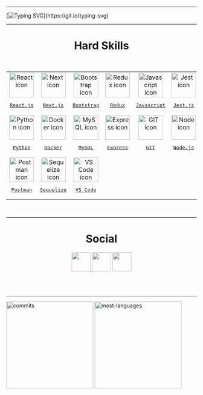 <hr />

[![Typing SVG](https://readme-typing-svg.demolab.com?font=Itim&size=50&duration=3500&pause=1000&color=58FFB5&vCenter=true&random=false&width=500&height=60&lines=Ol%C3%A1%2C+voc%C3%AA!;Eu+sou+Joatan.)](https://git.io/typing-svg)

<hr />

<h1 align="center"> Hard Skills </h1>

<br/>

<table align="center">
  <tr>
    <td align="center">
      <a href="https://pt-br.reactjs.org/">
        <img src="https://techstack-generator.vercel.app/react-icon.svg" width="65px" alt="React icon"/><br />
        <pre>React.js</pre>
      </a>
    </td>
    <td align="center">
      <a href="https://nextjs.org/">
        <img src="https://skillicons.dev/icons?i=nextjs" width="65px" alt="Next icon"/><br />
        <pre>Next.js</pre>
      </a>
    </td>
    <td align="center">
      <a href="https://getbootstrap.com/">
        <img src="https://skillicons.dev/icons?i=bootstrap" width="65px" alt="Bootstrap icon"/><br />
        <pre>Bootstrap</pre>
      </a>
    </td>
    <td align="center">
      <a href="https://redux.js.org/">
        <img src="https://techstack-generator.vercel.app/redux-icon.svg" width="65px" alt="Redux icon"/><br />
        <pre>Redux</pre>
      </a>
    </td>
    <td align="center">
      <a href="https://developer.mozilla.org/pt-BR/docs/Web/JavaScript">
        <img src="https://techstack-generator.vercel.app/js-icon.svg" width="65px" alt="Javascript icon"/><br />
        <pre>Javascript</pre>
      </a>
    </td>
    <td align="center">
      <a href="https://jestjs.io/pt-BR/">
        <img src="https://techstack-generator.vercel.app/jest-icon.svg" width="65px" alt="Jest icon"/><br />
        <pre>Jest.js</pre>
      </a>
    </td>
  </tr>
  <tr>
    <td align="center">
      <a href="https://www.python.org/">
        <img src="https://techstack-generator.vercel.app/python-icon.svg" width="65px" alt="Python icon"/><br />
        <pre>Python</pre>
      </a>
    </td>
    <td align="center">
      <a href="https://www.docker.com/">
        <img src="https://techstack-generator.vercel.app/docker-icon.svg" width="65px" alt="Docker icon"/><br />
        <pre>Docker</pre>
      </a>
    </td>
    <td align="center">
      <a href="https://www.mysql.com/">
        <img src="https://techstack-generator.vercel.app/mysql-icon.svg" width="65px" alt="MySQL icon"/><br />
        <pre>MySQL</pre>
      </a>
    </td>
    <td align="center">
      <a href="https://expressjs.com/pt-br/">
        <img src="https://skillicons.dev/icons?i=express" width="65px" alt="Express icon"/><br />
        <pre>Express</pre>
      </a>
    </td>
    <td align="center">
      <a href="https://git-scm.com/">
        <img src="https://skillicons.dev/icons?i=git" width="65px" alt="GIT icon"/><br />
        <pre>GIT</pre>
      </a>
    </td>
    <td align="center">
      <a href="https://nodejs.org/en">
        <img src="https://skillicons.dev/icons?i=nodejs" width="65px" alt="Node icon"/><br />
        <pre>Node.js</pre>
      </a>
    </td>
  </tr>
  <tr>
    <td align="center">
      <a href="https://www.postman.com/">
        <img src="https://skillicons.dev/icons?i=postman" width="65px" alt="Postman icon"/><br />
        <pre>Postman</pre>
      </a>
    </td>
    <td align="center">
      <a href="https://sequelize.org/">
        <img src="https://skillicons.dev/icons?i=sequelize" width="65px" alt="Sequelize icon"/><br />
        <pre>Sequelize</pre>
      </a>
    </td>
    <td align="center">
      <a href="https://code.visualstudio.com/">
        <img src="https://skillicons.dev/icons?i=vscode" width="65px" alt="VS Code icon"/><br />
        <pre>VS Code</pre>
      </a>
    </td>
  </tr>
</table>

<br/>

<hr/>

<h1 align="center"> Social </h1>
<p align="center" >
<a href="https://www.linkedin.com/in/joatan-feitosa/">
<img height="50px" src="https://img.shields.io/badge/-LinkedIn-000?style=for-the-badge&logo=linkedin&logoColor=58FFB5&color:58FFB5">
</a>
<a href="https://www.instagram.com/_joatancarlosf/">
<img height="50px"  src="https://img.shields.io/badge/-Instagram-000?style=for-the-badge&logo=instagram&logoColor=58FFB5&color:58FFB5"></a>
 <a href="mailto:joatanfeitosa.dev@gmail.com">
<img height="50px" src="https://img.shields.io/badge/-Email-000?style=for-the-badge&logo=microsoft-outlook&logoColor=58FFB5&color:58FFB5">
</a>
</p>
<br/><br/>
<hr/>

<div>
  <img height="230em"/ alt="commits" src="https://github-readme-stats.vercel.app/api?username=Joatancarlos&show_icons=true&theme=tokyonight">
  <img height="230em"/ alt="most-languages" src="https://github-readme-stats.vercel.app/api/top-langs/?username=Joatancarlos&langs_count=4&theme=tokyonight">
</div>
